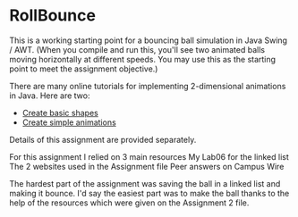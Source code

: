 # RollBounce

This is a working starting point for a bouncing ball simulation in Java Swing / AWT. (When you compile and run this, you'll see two animated balls moving horizontally at different speeds. You may use this as the starting point to meet the assignment objective.)

There are many online tutorials for implementing 2-dimensional animations in Java. Here are two:
* [Create basic shapes](https://www.youtube.com/watch?v=4YhrmAGpVtI)
* [Create simple animations](https://www.youtube.com/watch?v=I3usNR8JrEE)

Details of this assignment are provided separately.

For this assignment I relied on 3 main resources
My Lab06 for the linked list
The 2 websites used in the Assignment file 
Peer answers on Campus Wire

The hardest part of the assignment was saving the ball in a linked list and making it bounce. I'd say the easiest part was to make the ball thanks to the help of the resources which were given on the Assignment 2 file. 
